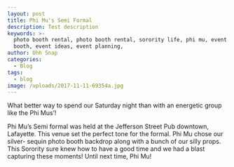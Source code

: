 ```yaml
---
layout: post
title: Phi Mu's Semi Formal
description: Test description
keywords: >-
  photo booth rental, photo booth rental, sorority life, phi mu, event photo
  booth, event ideas, event planning, 
author: Ohh Snap
categories:
  - Blog
tags:
  - blog
image: /uploads/2017-11-11-69354a.jpg
---
```

What better way to spend our Saturday night than with an energetic group like the Phi Mus’\!

Phi Mu’s Semi formal was held at the Jefferson Street Pub downtown, Lafayette. This venue set the perfect tone for the formal. Phi Mu chose our silver- sequin photo booth backdrop along with a bunch of our silly props. This Sorority sure knew how to have a good time and we had a blast capturing these moments\! Until next time, Phi Mu\!